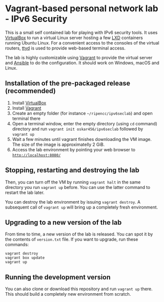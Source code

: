 Vagrant-based personal network lab - IPv6 Security
==================================================

This is a small self contained lab for playing with IPv6 security tools. It uses [VirtualBox](https://www.virtualbox.org/) to run a virtual
Linux server hosting a few [LXD](https://linuxcontainers.org/lxd/) containers
running Ubuntu Linux. For a convenient access to
the consoles of the virtual routers, [ttyd](https://github.com/tsl0922/ttyd) is
used to provide web-based terminal access.

The lab is highly customizable using [Vagrant](https://www.vagrantup.com/) to
provide the virtual server and [Ansible](https://www.ansible.com/) to do the
configuration. It should work on Windows, macOS and Linux.

Installation of the pre-packaged release (recommended)
------------------------------------------------------

  1. Install [VirtualBox](https://www.virtualbox.org/)
  2. Install [Vagrant](https://www.vagrantup.com/)
  3. Create an empty folder (for instance `~/ripencc/ipv6seclab`) and open
     terminal there
  4. Open a terminal window, enter the empty directory (using `cd` command) directory and run `vagrant init oskar456/ipv6seclab` followed by `vagrant up`
  5. Wait a few minutes until vagrant finishes downloading the VM image. The
     size of the image is approximatelly 2 GiB.
  6. Access the lab environment by pointing your web browser to [`http://localhost:8080/`](http://localhost:8080/)
  
Stopping, restarting and destroying the lab
-------------------------------------------

Then, you can turn off the VM by running `vagrant halt` in the same directory
you run `vagrant up` before. You can use the latter command to restart the lab
later.

You can destroy the lab environment by issuing `vagrant destroy`. A subsequent
call of `vagrant up` will bring up a completely fresh environment.

Upgrading to a new version of the lab
-------------------------------------

From time to time, a new version of the lab is released. You can spot it by
the contents of `version.txt` file. If you want to upgrade, run these commands:

    vagrant destroy
    vagrant box update
    vagrant up

Running the development version
-------------------------------

You can also clone or download this repository and run `vagrant up` there. This
should build a completely new environment from scratch.
